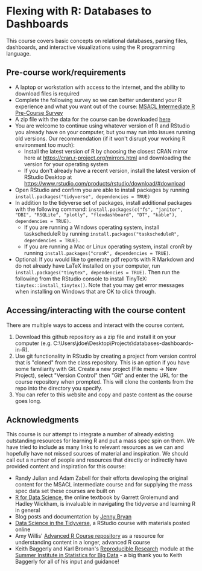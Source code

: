 # Flexing with R: Databases to Dashboards

This course covers basic concepts on relational databases, parsing files, dashboards, and interactive visualizations using the R programming language.

## Pre-course work/requirements

- A laptop or workstation with access to the internet, and the ability to download files is required
- Complete the following survey so we can better understand your R experience and what you want out of the course: [MSACL Intermediate R Pre-Course Survey](https://forms.gle/YLNtND5ZCjwYFWiV6)
- A zip file with the data for the course can be downloaded [here](https://drive.google.com/file/d/1nQ_bGhJhzDzgxn4347xLwlwC41jDnV7V/view?usp=sharing)
- You are welcome to continue using whatever version of R and RStudio you already have on your computer, but you may run into issues running old versions. Our recommendation (if it won't disrupt your working R environment too much):
  - Install the latest version of R by choosing the closest CRAN mirror here at https://cran.r-project.org/mirrors.html and downloading the version for your operating system
  - If you don't already have a recent version, install the latest version of RStudio Desktop at https://www.rstudio.com/products/rstudio/download/#download 
- Open RStudio and confirm you are able to install packages by running `install.packages("tidyverse", dependencies = TRUE)`
- In addition to the tidyverse set of packages, install additional packages with the following command: `install.packages(c("fs", "janitor", "DBI", "RSQLite", "plotly", "flexdashboard", "DT", "kable"), dependencies = TRUE)`. 
  - If you are running a Windows operating system, install taskscheduleR by running `install.packages("taskscheduleR", dependencies = TRUE)`. 
  - If you are running a Mac or Linux operating system, install cronR by running `install.packages("cronR", dependencies = TRUE)`.
- Optional: If you would like to generate pdf reports with R Markdown and do not already have LaTeX installed on your computer, run `install.packages("tinytex", dependencies = TRUE)`. Then run the following from the RStudio console to install TinyTeX: `tinytex::install_tinytex()`. Note that you may get error messages when installing on Windows that are OK to click through.

## Accessing/interacting with the course content

There are multiple ways to access and interact with the course content. 

1. Download this github repository as a zip file and install it on your computer (e.g. C:\Users\jdoe\Desktop\Projects\databases-dashboards-in-R\).
1. Use git functionality in RStudio by creating a project from version control that is "cloned" from the class repository. This is an option if you have some familiarity with Git. Create a new project (File menu -> New Project), select "Version Control" then "Git" and enter the URL for the course repository when prompted. This will clone the contents from the repo into the directory you specify.
1. You can refer to this website and copy and paste content as the course goes long.

## Acknowledgments

This course is our attempt to integrate a number of already existing outstanding resources for learning R and put a mass spec spin on them. We have tried to include as many links to relevant resources as we can and hopefully have not missed sources of material and inspiration. We should call out a number of people and resources that directly or indirectly have provided content and inspiration for this course:

- Randy Julian and Adam Zabell for their efforts developing the original content for the MSACL intermediate course and for supplying the mass spec data set these courses are built on
- [R for Data Science](http://r4ds.had.co.nz/index.html), the online textbook by Garrett Grolemund and Hadley Wickham, is invaluable in navigating the tidyverse and learning R in general
- Blog posts and documentation by [Jenny Bryan](https://github.com/jennybc)
- [Data Science in the Tidyverse](https://github.com/AmeliaMN/data-science-in-tidyverse), a RStudio course with materials posted online
- Amy Willis' [Advanced R Course repository](https://github.com/adw96/biostat561) as a resource for understanding content in a longer, advanced R course
- Keith Baggerly and Karl Broman's [Reproducible Research](https://github.com/kabagg/sisbid_2018_rr) module at the [Summer Institute in Statistics for Big Data](https://www.biostat.washington.edu/suminst/sisbid) - a big thank you to Keith Baggerly for all of his input and guidance!
